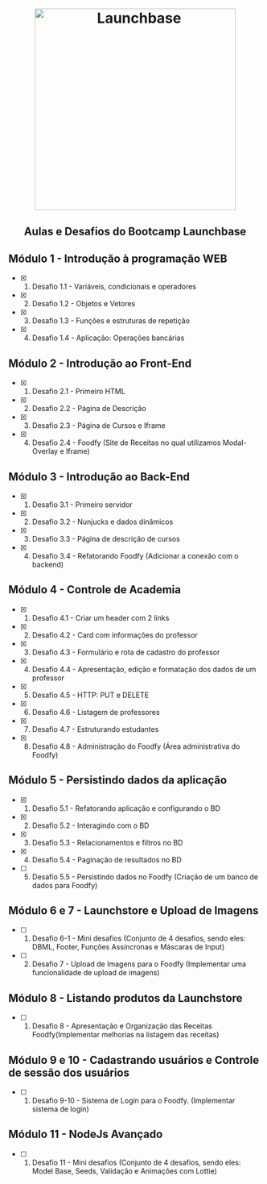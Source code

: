 <h1 align="center">
    <img alt="Launchbase" src="https://storage.googleapis.com/golden-wind/bootcamp-launchbase/logo.png" width="400px" />
</h1>

<h2 align="center"> Aulas e Desafios do Bootcamp Launchbase </h2>

## Módulo 1 - Introdução à programação WEB
- [x] 1. Desafio 1.1 - Variáveis, condicionais e operadores</li>
- [x] 2. Desafio 1.2 - Objetos e Vetores
- [x] 3. Desafio 1.3 - Funções e estruturas de repetição
- [x] 4. Desafio 1.4 - Aplicação: Operações bancárias

## Módulo 2 - Introdução ao Front-End
- [x] 1. Desafio 2.1 - Primeiro HTML
- [x] 2. Desafio 2.2 - Página de Descrição
- [x] 3. Desafio 2.3 - Página de Cursos e Iframe
- [x] 4. Desafio 2.4 - Foodfy (Site de Receitas no qual utilizamos Modal-Overlay e Iframe)

## Módulo 3 - Introdução ao Back-End
- [x] 1. Desafio 3.1 - Primeiro servidor
- [x] 2. Desafio 3.2 - Nunjucks e dados dinâmicos
- [x] 3. Desafio 3.3 - Página de descrição de cursos
- [x] 4. Desafio 3.4 - Refatorando Foodfy (Adicionar a conexão com o backend)

## Módulo 4 - Controle de Academia
- [x] 1. Desafio 4.1 - Criar um header com 2 links
- [x] 2. Desafio 4.2 - Card com informações do professor
- [x] 3. Desafio 4.3 - Formulário e rota de cadastro do professor
- [x] 4. Desafio 4.4 - Apresentação, edição e formatação dos dados de um professor
- [x] 5. Desafio 4.5 - HTTP: PUT e DELETE
- [x] 6. Desafio 4.6 - Listagem de professores
- [x] 7. Desafio 4.7 - Estruturando estudantes
- [x] 8. Desafio 4.8 - Administração do Foodfy (Área administrativa do Foodfy)

## Módulo 5 - Persistindo dados da aplicação
- [x] 1. Desafio 5.1 - Refatorando aplicação e configurando o BD
- [x] 2. Desafio 5.2 - Interagindo com o BD
- [x] 3. Desafio 5.3 - Relacionamentos e filtros no BD
- [x] 4. Desafio 5.4 - Paginação de resultados no BD
- [ ] 5. Desafio 5.5 - Persistindo dados no Foodfy (Criação de um banco de dados para Foodfy)

## Módulo 6 e 7 - Launchstore e Upload de Imagens
- [ ] 1. Desafio 6-1 - Mini desafios (Conjunto de 4 desafios, sendo eles: DBML, Footer, Funções Assíncronas e Máscaras de Input)
- [ ] 2. Desafio 7 - Upload de Imagens para o Foodfy (Implementar uma funcionalidade de upload de imagens)

## Módulo 8 - Listando produtos da Launchstore
- [ ] 1. Desafio 8 - Apresentação e Organização das Receitas Foodfy(Implementar melhorias na listagem das receitas)

## Módulo 9 e 10 - Cadastrando usuários e Controle de sessão dos usuários
- [ ] 1. Desafio 9-10 - Sistema de Login para o Foodfy.  (Implementar sistema de login)

## Módulo 11 - NodeJs Avançado
- [ ] 1. Desafio 11 - Mini desafios (Conjunto de 4 desafios, sendo eles: Model Base, Seeds, Validação e Animações com Lottie)